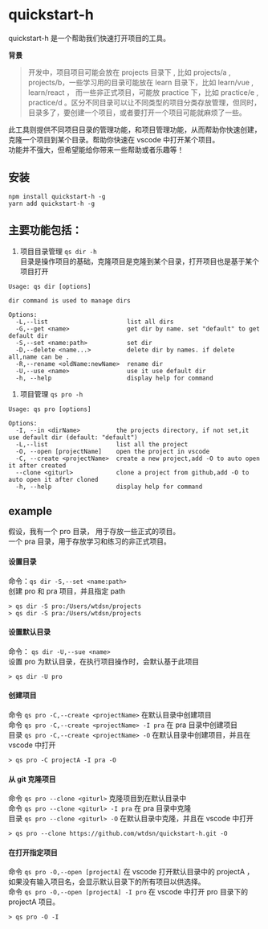 # quickstart-h
quickstart-h 是一个帮助我们快速打开项目的工具。

**背景**
> 开发中，项目项目可能会放在 projects 目录下  , 比如 projects/a , projects/b，一些学习用的目录可能放在 learn 目录下，比如 learn/vue , learn/react ， 而一些非正式项目，可能放 practice 下，比如 practice/e , practice/d 。区分不同目录可以让不同类型的项目分类存放管理，但同时，目录多了，要创建一个项目，或者要打开一个项目可能就麻烦了一些。

此工具则提供不同项目目录的管理功能，和项目管理功能，从而帮助你快速创建，克隆一个项目到某个目录。帮助你快速在 vscode 中打开某个项目。\
功能并不强大，但希望能给你带来一些帮助或者乐趣等！

## 安装
`npm install quickstart-h -g` \
`yarn add quickstart-h -g`


## 主要功能包括：
1. 项目目录管理  `qs dir -h` \
目录是操作项目的基础，克隆项目是克隆到某个目录，打开项目也是基于某个项目打开
```shell
Usage: qs dir [options]

dir command is used to manage dirs

Options:
  -L,--list                      list all dirs
  -G,--get <name>                get dir by name. set "default" to get default dir
  -S,--set <name:path>           set dir
  -D,--delete <name...>          delete dir by names. if delete all,name can be .
  -R,--rename <oldName:newName>  rename dir
  -U,--use <name>                use it use default dir
  -h, --help                     display help for command
```

1. 项目管理 `qs pro -h`
```shell
Usage: qs pro [options]

Options:
  -I, --in <dirName>          the projects directory, if not set,it use default dir (default: "default")
  -L,--list                   list all the project
  -O, --open [projectName]    open the project in vscode
  -C, --create <projectName>  create a new project,add -O to auto open it after created
  --clone <giturl>            clone a project from github,add -O to auto open it after cloned
  -h, --help                  display help for command
```


## example
假设，我有一个 pro 目录， 用于存放一些正式的项目。\
一个 pra 目录，用于存放学习和练习的非正式项目。

#### 设置目录
命令：`qs dir -S,--set <name:path>` \
创建 pro 和 pra 项目，并且指定 path
```shell
> qs dir -S pro:/Users/wtdsn/projects
> qs dir -S pra:/Users/wtdsn/projects
```


#### 设置默认目录
命令： `qs dir -U,--sue <name>` \
设置 pro 为默认目录，在执行项目操作时，会默认基于此项目
```shell
> qs dir -U pro
```

#### 创建项目
命令 `qs pro -C,--create <projectName>` 在默认目录中创建项目 \
命令 `qs pro -C,--create <projectName> -I pra`  在 pra 目录中创建项目 \
目录 `qs pro -C,--create <projectName> -O` 在默认目录中创建项目，并且在 vscode 中打开
```shell
> qs pro -C projectA -I pra -O
```

#### 从 git 克隆项目
命令 `qs pro --clone <giturl>` 克隆项目到在默认目录中 \
命令 `qs pro --clone <giturl> -I pra`  在 pra 目录中克隆 \
目录 `qs pro --clone <giturl> -O` 在默认目录中克隆，并且在 vscode 中打开
```shell
> qs pro --clone https://github.com/wtdsn/quickstart-h.git -O
```

#### 在打开指定项目
命令 `qs pro -O,--open [projectA]` 在 vscode 打开默认目录中的 projectA ， 如果没有输入项目名，会显示默认目录下的所有项目以供选择。 \
命令  `qs pro -O,--open [projectA] -I pro` 在 vscode 中打开 pro 目录下的 projectA 项目。
```shell
> qs pro -O -I
```
